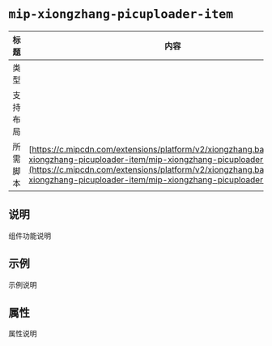 # `mip-xiongzhang-picuploader-item`

标题|内容
----|----
类型|
支持布局|
所需脚本| [https://c.mipcdn.com/extensions/platform/v2/xiongzhang.baidu.com/mip-xiongzhang-picuploader-item/mip-xiongzhang-picuploader-item.js](https://c.mipcdn.com/extensions/platform/v2/xiongzhang.baidu.com/mip-xiongzhang-picuploader-item/mip-xiongzhang-picuploader-item.js)

## 说明

组件功能说明

## 示例

示例说明

## 属性

属性说明
